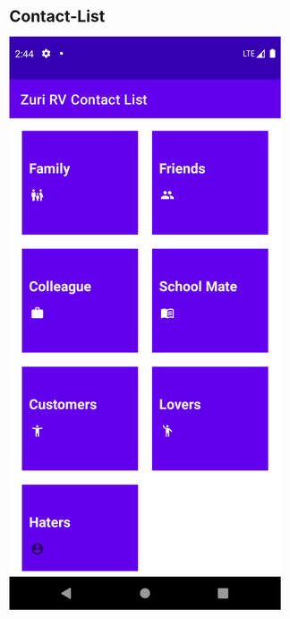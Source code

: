 # Contact-List
![Task Screenshot1](https://github.com/AdefabiAdekunle/Contact-List/blob/master/Screenshot_1621561479.png)
